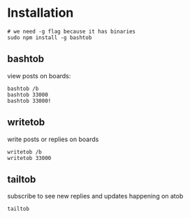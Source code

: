 # Installation

    # we need -g flag because it has binaries
    sudo npm install -g bashtob

## bashtob

view posts on boards:

    bashtob /b
    bashtob 33000
    bashtob 33000!

## writetob

write posts or replies on boards

    writetob /b
    writetob 33000

## tailtob

subscribe to see new replies and updates happening on atob

    tailtob
